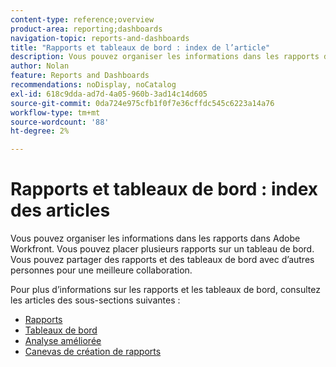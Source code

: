 ```yaml
---
content-type: reference;overview
product-area: reporting;dashboards
navigation-topic: reports-and-dashboards
title: "Rapports et tableaux de bord : index de l’article"
description: Vous pouvez organiser les informations dans les rapports dans Adobe Workfront. Vous pouvez placer plusieurs rapports sur un tableau de bord. Vous pouvez partager des rapports et des tableaux de bord avec d’autres personnes pour une meilleure collaboration.
author: Nolan
feature: Reports and Dashboards
recommendations: noDisplay, noCatalog
exl-id: 618c9dda-ad7d-4a05-960b-3ad14c14d605
source-git-commit: 0da724e975cfb1f0f7e36cffdc545c6223a14a76
workflow-type: tm+mt
source-wordcount: '88'
ht-degree: 2%

---
```



# Rapports et tableaux de bord : index des articles

<!--Audited: 01/2024-->

Vous pouvez organiser les informations dans les rapports dans Adobe Workfront. Vous pouvez placer plusieurs rapports sur un tableau de bord. Vous pouvez partager des rapports et des tableaux de bord avec d’autres personnes pour une meilleure collaboration.

Pour plus d’informations sur les rapports et les tableaux de bord, consultez les articles des sous-sections suivantes :

* [Rapports](../reports-and-dashboards/reports/reports-overview.md)
* [Tableaux de bord](../reports-and-dashboards/dashboards/dashboards-overview.md)
* [Analyse améliorée](../enhanced-analytics/enhanced-analytics.md)
* [Canevas de création de rapports](../reports-and-dashboards/reporting-canvas/reporting-canvas.md)
